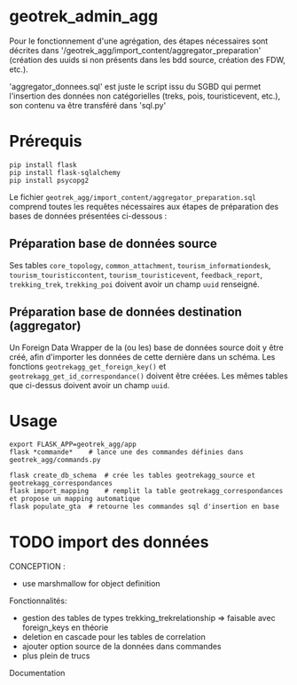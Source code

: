 # geotrek_admin_agg

Pour le fonctionnement d'une agrégation, des étapes nécessaires sont décrites dans '/geotrek_agg/import_content/aggregator_preparation' (création des uuids si non présents dans les bdd source, création des FDW, etc.).

'aggregator_donnees.sql' est juste le script issu du SGBD qui permet l'insertion des données non catégorielles (treks, pois, touristicevent, etc.), son contenu va être transféré dans 'sql.py'

# Prérequis

```
pip install flask
pip install flask-sqlalchemy
pip install psycopg2
```

Le fichier `geotrek_agg/import_content/aggregator_preparation.sql` comprend toutes les requêtes nécessaires aux étapes de préparation des bases de données présentées ci-dessous :

## Préparation base de données source

Ses tables `core_topology`, `common_attachment`, `tourism_informationdesk`, `tourism_touristiccontent`, `tourism_touristicevent`, `feedback_report`, `trekking_trek`, `trekking_poi` doivent avoir un champ `uuid` renseigné.

## Préparation base de données destination (aggregator)

Un Foreign Data Wrapper de la (ou les) base de données source doit y être créé, afin d'importer les données de cette dernière dans un schéma.
Les fonctions `geotrekagg_get_foreign_key()` et `geotrekagg_get_id_correspondance()` doivent être créées.
Les mêmes tables que ci-dessus doivent avoir un champ `uuid`.

# Usage

```
export FLASK_APP=geotrek_agg/app
flask *commande*    # lance une des commandes définies dans geotrek_agg/commands.py
```
```
flask create_db_schema  # crée les tables geotrekagg_source et geotrekagg_correspondances
flask import_mapping    # remplit la table geotrekagg_correspondances et propose un mapping automatique
flask populate_gta  # retourne les commandes sql d'insertion en base
```


# TODO import des données
CONCEPTION :
- use marshmallow for object definition

Fonctionnalités:
- gestion des tables de types trekking_trekrelationship
               => faisable avec foreign_keys en théorie
- deletion en cascade pour les tables de correlation
- ajouter option source de la données dans commandes
- plus plein de trucs

Documentation
